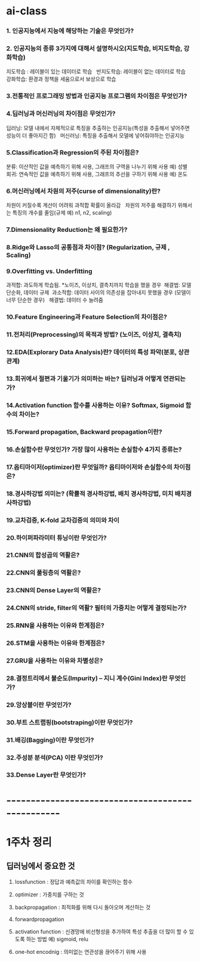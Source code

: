 # ai-class

###  1. 인공지능에서 지능에 해당하는 기술은 무엇인가?

###  2. 인공지능의 종류 3가지에 대해서 설명하시오(지도학습, 비지도학습, 강화학습)
지도학습 : 레이블이 있는 데이터로 학습 &nbsp;
반지도학습: 레이블이 없는 데이터로 학습 &nbsp;
강화학습: 환경과 정책을 세움으로서 보상으로 학습 &nbsp;

###  3.전통적인 프로그래밍 방법과 인공지능 프로그램의 차이점은 무엇인가?

###  4.딥러닝과 머신러닝의 차이점은 무엇인가?
딥러닝: 모델 내에서 자체적으로 특징을 추출하는 인공지능(특성을 추출해서 넣어주면 성능이 더 좋아지긴 함) &nbsp;
머신러닝: 특징을 추출해서 모델에 넣어줘야하는 인공지능 &nbsp;

###  5.Classification과 Regression의 주된 차이점은?
분류: 이산적인 값을 예측하기 위해 사용, 그래프의 구역을 나누기 위해 사용 예) 성별 &nbsp;
회귀: 연속적인 값을 예측하기 위해 사용, 그래프의 추선을 구하기 위해 사용 예) 온도 &nbsp;

###  6.머신러닝에서 차원의 저주(curse of dimensionality)란?
차원이 커질수록 계산이 어려워 과적합 확률이 올라감 &nbsp;
차원의 저주를 해결하기 위해서는 특징의 개수를 줄임(규제 예) n1, n2, scaling) &nbsp;

###  7.Dimensionality Reduction는 왜 필요한가?

###  8.Ridge와 Lasso의 공통점과 차이점? (Regularization, 규제 , Scaling)

###  9.Overfitting vs. Underfitting
과적합: 과도하게 학습됨. *노이즈, 이상치, 결측치까지 학습을 했을 경우&nbsp;
  해결법: 모델 단순화, 데이터 규제&nbsp;
과소적합: 데이터 사이의 의존성을 잡아내지 못했을 경우 (모델이 너무 단순한 경우) &nbsp;
  해결법: 데이터 수 늘려줌&nbsp;
  
###  10.Feature Engineering과 Feature Selection의 차이점은?

###  11.전처리(Preprocessing)의 목적과 방법? (노이즈, 이상치, 결측치)

###  12.EDA(Explorary Data Analysis)란? 데이터의 특성 파악(분포, 상관관계)

###  13.회귀에서 절편과 기울기가 의미하는 바는? 딥러닝과 어떻게 연관되는가?

###  14.Activation function 함수를 사용하는 이유? Softmax, Sigmoid 함수의 차이는?

###  15.Forward propagation, Backward propagation이란?

###  16.손실함수란 무엇인가? 가장 많이 사용하는 손실함수 4가지 종류는?

###  17.옵티마이저(optimizer)란 무엇일까? 옵티마이저와 손실함수의 차이점은?

###  18.경사하강법 의미는? (확률적 경사하강법, 배치 경사하강법, 미치 배치경사하강법)

###  19.교차검증, K-fold 교차검증의 의미와 차이

###  20.하이퍼파라미터 튜닝이란 무엇인가?

###  21.CNN의 합성곱의 역활은?

###  22.CNN의 풀링층의 역활은?

###  23.CNN의 Dense Layer의 역활은?

###  24.CNN의 stride, filter의 역활? 필터의 가중치는 어떻게 결정되는가?

###  25.RNN을 사용하는 이유와 한계점은?

###  26.STM을 사용하는 이유와 한계점은?

###  27.GRU을 사용하는 이유와 차별성은?

###  28.결정트리에서 불순도(Impurity) – 지니 계수(Gini Index)란 무엇인가?

###  29.앙상블이란 무엇인가?

###  30.부트 스트랩핑(bootstraping)이란 무엇인가?

###  31.배깅(Bagging)이란 무엇인가?

###  32.주성분 분석(PCA) 이란 무엇인가?

###  33.Dense Layer란 무엇인가?

#  -------------------------------------------------
#  1주차 정리

##  딥러닝에서 중요한 것

1. lossfunction : 정답과 예측값의 차이를 확인하는 함수 &nbsp;
2. optimizer : 가중치를 구하는 것 &nbsp;
3. backpropagation : 최적화를 위해 다시 돌아오며 계산하는 것 &nbsp;
4. forwardpropagation &nbsp;
5. activation function : 신경망에 비선형성을 추가하여 특성 추출을 더 많이 할 수 있도록 하는 방법 예) sigmoid, relu &nbsp;

7. one-hot encodnig : 의미없는 연관성을 끊어주기 위해 사용 &nbsp;
